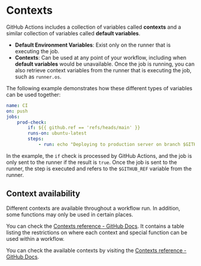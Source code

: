 # Contexts
GitHub Actions includes a collection of variables called **contexts** and a similar collection of variables called **default variables**.
- **Default Environment Variables**: Exist only on the runner that is executing the job.
- **Contexts**: Can be used at any point of your workflow, including when **default variables** would be unavailable. Once the job is running, you can also retrieve context variables from the runner that is executing the job, such as `runner.os`.

The following example demonstrates how these different types of variables can be used together:
```yaml
name: CI
on: push
jobs:
	prod-check:
		if: ${{ github.ref == 'refs/heads/main' }}
		runs-on: ubuntu-latest
		steps:
			- run: echo "Deploying to production server on branch $GITHUB_REF"
```

In the example, the `if` check is processed by GitHub Actions, and the job is only sent to the runner if the result is `true`. Once the job is sent to the runner, the step is executed and refers to the `$GITHUB_REF` variable from the runner.
## Context availability
Different contexts are available throughout a workflow run. In addition, some functions may only be used in certain places.

You can check the [Contexts reference - GitHub Docs](https://docs.github.com/en/actions/reference/workflows-and-actions/contexts#context-availability). It contains a table listing the restrictions on where each context and special function can be used within a workflow.

You can check the available contexts by visiting the [Contexts reference - GitHub Docs](https://docs.github.com/en/actions/reference/workflows-and-actions/contexts#available-contexts).